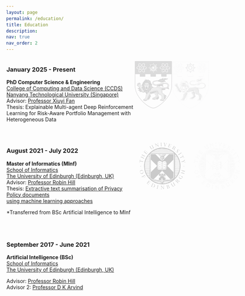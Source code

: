 ```yaml
---
layout: page
permalink: /education/
title: Education
description: 
nav: true
nav_order: 2
---
```


<div class="row" style="display: flex; margin-bottom: 30px; margin-right: 1px; margin-left: 1px;">
  <!-- Left column (80%) -->
  <div style="flex: 7;">
    <h3>January 2025 - Present</h3>
    <p><strong>PhD Computer Science & Engineering</strong><br>
    <a href="https://www.ntu.edu.sg/education/graduate-programme/ccds-phd-cs-engineering">College of Computing and Data Science (CCDS)</a><br>
    <a href="https://www.ntu.edu.sg/">Nanyang Technological University (Singapore)</a><br>
    Advisor: <a href="https://scholar.google.co.uk/citations?user=FNNfuiQAAAAJ&hl=en">Professor Xiuyi Fan</a><br>
    Thesis: Explainable Multi-agent Deep Reinforcement Learning for Risk-Aware Portfolio Management with Heterogeneous Data</p>
  </div>
  
  <!-- Right column (20%) -->
  <div style="flex: 3; display: flex; align-items: center; height: 150px;">
    <img class="logo-img logo-light" src="../assets/img/ntu-logo-blackwhite.png" alt="Uni Logo" 
        style="opacity: 0.2; width: 100%; max-height: 130px; object-fit: contain;">
    <img class="logo-img logo-dark" src="../assets/img/ntu-logo-inverted.png" alt="Uni Logo"
        style="opacity: 0.2; width: 100%; max-height: 130px; object-fit: contain;">
  </div>
</div>

<div class="row" style="display: flex; margin-bottom: 30px; margin-right: 1px; margin-left: 1px;">
  <div style="flex: 7;">
    <h3>August 2021 - July 2022</h3>
    <p><strong>Master of Informatics (MInf)</strong><br>
    <a href="https://www.ed.ac.uk/studying/undergraduate/degrees/index.php?action=view&code=G500">School of Informatics</a><br>
    <a href="https://www.ed.ac.uk/">The University of Edinburgh (Edinburgh, UK)</a><br>
    Advisor: <a href="https://homepages.inf.ed.ac.uk/rhill2/">Professor Robin Hill</a><br>
    Thesis: <a href="#">Extractive text summarisation of Privacy Policy documents <br> using machine learning approaches</a></p>
    *Transferred from BSc Artificial Intelligence to MInf<br><br>
  </div>
  <!-- Right column (20%) for Edinburgh -->
  <div style="flex: 3; display: flex; align-items: center; height: 150px;">
    <img class="logo-img logo-light" src="../assets/img/edi-logo.png" alt="Uni Logo" 
         style="opacity: 0.2; width: 100%; max-height: 150px; object-fit: contain;">
    <img class="logo-img logo-dark" src="../assets/img/edi-logo-inverted.png" alt="Uni Logo"
         style="opacity: 0.2; width: 100%; max-height: 150px; object-fit: contain;">
  </div>
</div>

<div class="row" style="display: flex; margin-bottom: 30px; margin-right: 1px; margin-left: 1px;">
  <div style="flex: 7;">
    <h3>September 2017 - June 2021</h3>
    <p><strong>Artificial Intelligence (BSc)</strong><br>
    <a href="https://informatics.ed.ac.uk/">School of Informatics</a><br>
    <a href="https://www.ed.ac.uk/">The University of Edinburgh (Edinburgh, UK)</a></p>
    Advisor: <a href="https://homepages.inf.ed.ac.uk/rhill2/">Professor Robin Hill</a><br>
    Advisor 2: <a href="https://homepages.inf.ed.ac.uk/dka/">Professor D K Arvind</a><br>
  </div>
</div>